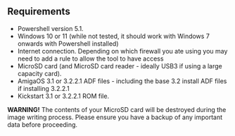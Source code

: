 ## Requirements

- Powershell version 5.1. 
- Windows 10 or 11 (while not tested, it should work with Windows 7 onwards with Powershell installed)
- Internet connection. Depending on which firewall you ate using you may need to add a rule to allow the tool to have access
- MicroSD card (and MicroSD card reader - ideally USB3 if using a large capacity card).
- AmigaOS 3.1 or 3.2.2.1 ADF files - including the base 3.2 install ADF files if installing 3.2.2.1
- Kickstart 3.1 or 3.2.2.1 ROM file.
 
**WARNING!**
The contents of your MicroSD card will be destroyed during the image writing process. Please ensure you have a backup of any important data before proceeding.
